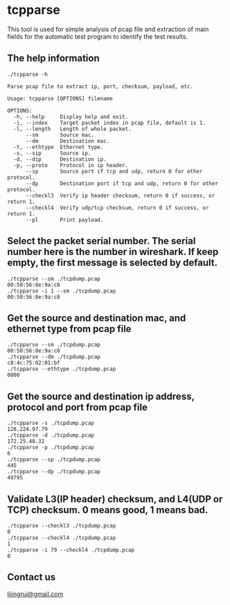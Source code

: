 # tcpparse

This tool is used for simple analysis of pcap file and extraction of main fields for the automatic test program to identify the test results.

## The help information
```
./tcpparse -h

Parse pcap file to extract ip, port, checksum, payload, etc.

Usage: tcpparse [OPTIONS] filename

OPTIONS:
  -h, --help     Display help and exit.
  -i, --index    Target packet index in pcap file, default is 1.
  -l, --length   Length of whole packet.
      --sm       Source mac.
      --dm       Destination mac.
  -t, --ethtype  Ethernet type.
  -s, --sip      Source ip.
  -d, --dip      Destination ip.
  -p, --proto    Protocol in ip header.
      --sp       Source port if tcp and udp, return 0 for other protocol.
      --dp       Destination port if tcp and udp, return 0 for other protocol.
      --checkl3  Verify ip header checksum, return 0 if success, or return 1.
      --checkl4  Verify udp/tcp checksum, return 0 if success, or return 1.
      --pl       Print payload.
```

## Select the packet serial number. The serial number here is the number in wireshark. If keep empty, the first message is selected by default. 
```
./tcpparse --sm ./tcpdump.pcap
00:50:56:8e:9a:c8
./tcpparse -i 1 --sm ./tcpdump.pcap
00:50:56:8e:9a:c8
```

## Get the source and destination mac, and ethernet type from pcap file
```
./tcpparse --sm ./tcpdump.pcap
00:50:56:8e:9a:c8
./tcpparse --dm ./tcpdump.pcap
c8:4c:75:02:01:bf
./tcpparse --ethtype ./tcpdump.pcap
0800
```

## Get the source and destination ip address, protocol and port from pcap file
```
./tcpparse -s ./tcpdump.pcap
128.224.97.79
./tcpparse -d ./tcpdump.pcap
172.25.48.32
./tcpparse -p ./tcpdump.pcap
6
./tcpparse --sp ./tcpdump.pcap
445
./tcpparse --dp ./tcpdump.pcap
49795
```

## Validate L3(IP header) checksum, and L4(UDP or TCP) checksum. 0 means good, 1 means bad.
```
./tcpparse --checkl3 ./tcpdump.pcap
0
./tcpparse --checkl4 ./tcpdump.pcap
1
./tcpparse -i 79 --checkl4 ./tcpdump.pcap
0
```

## Contact us
lijingrui@gmail.com